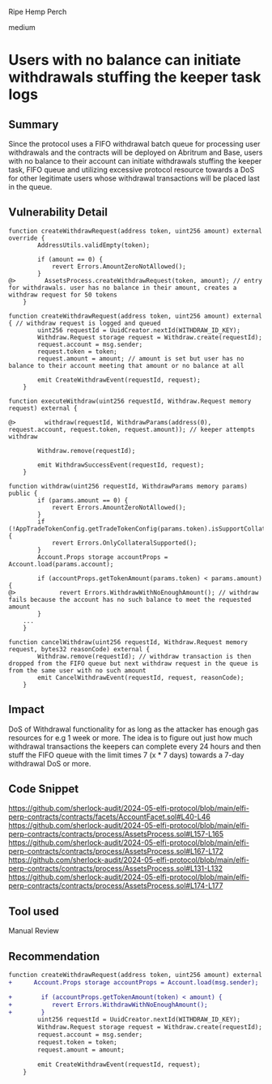 Ripe Hemp Perch

medium

# Users with no balance can initiate withdrawals stuffing the keeper task logs

## Summary
Since the protocol uses a FIFO withdrawal batch queue for processing user withdrawals and the contracts will be deployed on Abritrum and Base, users with no balance to their account can initiate withdrawals stuffing the keeper task, FIFO queue and utilizing excessive protocol resource towards a DoS for other legitimate users whose withdrawal transactions will be placed last in the queue.

## Vulnerability Detail
```solidity
function createWithdrawRequest(address token, uint256 amount) external override {
        AddressUtils.validEmpty(token);

        if (amount == 0) {
            revert Errors.AmountZeroNotAllowed();
        }
@>        AssetsProcess.createWithdrawRequest(token, amount); // entry for withdrawals. user has no balance in their amount, creates a withdraw request for 50 tokens
    }

function createWithdrawRequest(address token, uint256 amount) external { // withdraw request is logged and queued
        uint256 requestId = UuidCreator.nextId(WITHDRAW_ID_KEY);
        Withdraw.Request storage request = Withdraw.create(requestId);
        request.account = msg.sender;
        request.token = token;
        request.amount = amount; // amount is set but user has no balance to their account meeting that amount or no balance at all

        emit CreateWithdrawEvent(requestId, request);
    }

function executeWithdraw(uint256 requestId, Withdraw.Request memory request) external {
        
@>        withdraw(requestId, WithdrawParams(address(0), request.account, request.token, request.amount)); // keeper attempts withdraw
        
        Withdraw.remove(requestId);

        emit WithdrawSuccessEvent(requestId, request);
    }

function withdraw(uint256 requestId, WithdrawParams memory params) public {
        if (params.amount == 0) {
            revert Errors.AmountZeroNotAllowed();
        }
        if (!AppTradeTokenConfig.getTradeTokenConfig(params.token).isSupportCollateral) {
            revert Errors.OnlyCollateralSupported();
        }
        Account.Props storage accountProps = Account.load(params.account);

        if (accountProps.getTokenAmount(params.token) < params.amount) {
@>            revert Errors.WithdrawWithNoEnoughAmount(); // withdraw fails because the account has no such balance to meet the requested amount
        }
    ...
    }

function cancelWithdraw(uint256 requestId, Withdraw.Request memory request, bytes32 reasonCode) external {
        Withdraw.remove(requestId); // withdraw transaction is then dropped from the FIFO queue but next withdraw request in the queue is from the same user with no such amount
        emit CancelWithdrawEvent(requestId, request, reasonCode);
    }
```

## Impact
DoS of Withdrawal functionality for as long as the attacker has enough gas resources for e.g 1 week or more. The idea is to figure out just how much withdrawal transactions the keepers can complete every 24 hours and then stuff the FIFO queue with the limit times 7 (x * 7 days) towards a 7-day withdrawal DoS or more.

## Code Snippet
https://github.com/sherlock-audit/2024-05-elfi-protocol/blob/main/elfi-perp-contracts/contracts/facets/AccountFacet.sol#L40-L46
https://github.com/sherlock-audit/2024-05-elfi-protocol/blob/main/elfi-perp-contracts/contracts/process/AssetsProcess.sol#L157-L165
https://github.com/sherlock-audit/2024-05-elfi-protocol/blob/main/elfi-perp-contracts/contracts/process/AssetsProcess.sol#L167-L172
https://github.com/sherlock-audit/2024-05-elfi-protocol/blob/main/elfi-perp-contracts/contracts/process/AssetsProcess.sol#L131-L132
https://github.com/sherlock-audit/2024-05-elfi-protocol/blob/main/elfi-perp-contracts/contracts/process/AssetsProcess.sol#L174-L177

## Tool used

Manual Review

## Recommendation

```diff
function createWithdrawRequest(address token, uint256 amount) external {
+      Account.Props storage accountProps = Account.load(msg.sender);

+        if (accountProps.getTokenAmount(token) < amount) {
+           revert Errors.WithdrawWithNoEnoughAmount();
+        }
        uint256 requestId = UuidCreator.nextId(WITHDRAW_ID_KEY);
        Withdraw.Request storage request = Withdraw.create(requestId);
        request.account = msg.sender;
        request.token = token;
        request.amount = amount;

        emit CreateWithdrawEvent(requestId, request);
    }
```
